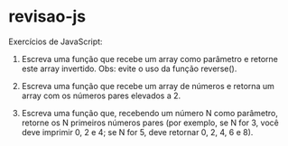 # revisao-js
Exercícios de JavaScript:

1) Escreva uma função que recebe um array como parâmetro e retorne este array invertido. Obs: evite o uso da função reverse().

2) Escreva uma função que recebe um array de números e retorna um array com os números pares elevados a 2.

3) Escreva uma função que, recebendo um número N como parâmetro, retorne os N primeiros números pares (por exemplo, se N for 3, você deve imprimir 0, 2 e 4; se N for 5, deve retornar 0, 2, 4, 6 e 8). 

